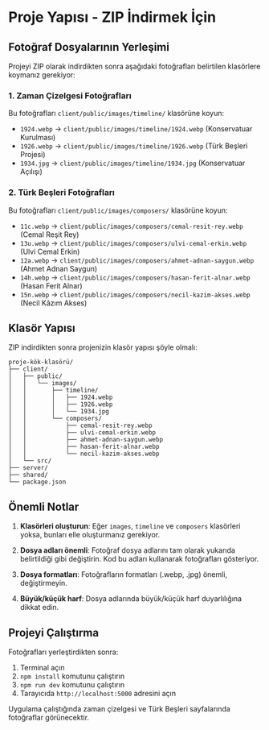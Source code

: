 # Proje Yapısı - ZIP İndirmek İçin

## Fotoğraf Dosyalarının Yerleşimi

Projeyi ZIP olarak indirdikten sonra aşağıdaki fotoğrafları belirtilen klasörlere koymanız gerekiyor:

### 1. Zaman Çizelgesi Fotoğrafları
Bu fotoğrafları `client/public/images/timeline/` klasörüne koyun:

- `1924.webp` → `client/public/images/timeline/1924.webp` (Konservatuar Kurulması)
- `1926.webp` → `client/public/images/timeline/1926.webp` (Türk Beşleri Projesi) 
- `1934.jpg` → `client/public/images/timeline/1934.jpg` (Konservatuar Açılışı)

### 2. Türk Beşleri Fotoğrafları
Bu fotoğrafları `client/public/images/composers/` klasörüne koyun:

- `11c.webp` → `client/public/images/composers/cemal-resit-rey.webp` (Cemal Reşit Rey)
- `13u.webp` → `client/public/images/composers/ulvi-cemal-erkin.webp` (Ulvi Cemal Erkin)
- `12a.webp` → `client/public/images/composers/ahmet-adnan-saygun.webp` (Ahmet Adnan Saygun)
- `14h.webp` → `client/public/images/composers/hasan-ferit-alnar.webp` (Hasan Ferit Alnar)
- `15n.webp` → `client/public/images/composers/necil-kazim-akses.webp` (Necil Kâzım Akses)

## Klasör Yapısı
ZIP indirdikten sonra projenizin klasör yapısı şöyle olmalı:

```
proje-kök-klasörü/
├── client/
│   ├── public/
│   │   └── images/
│   │       ├── timeline/
│   │       │   ├── 1924.webp
│   │       │   ├── 1926.webp
│   │       │   └── 1934.jpg
│   │       └── composers/
│   │           ├── cemal-resit-rey.webp
│   │           ├── ulvi-cemal-erkin.webp
│   │           ├── ahmet-adnan-saygun.webp
│   │           ├── hasan-ferit-alnar.webp
│   │           └── necil-kazim-akses.webp
│   └── src/
├── server/
├── shared/
└── package.json
```

## Önemli Notlar

1. **Klasörleri oluşturun**: Eğer `images`, `timeline` ve `composers` klasörleri yoksa, bunları elle oluşturmanız gerekiyor.

2. **Dosya adları önemli**: Fotoğraf dosya adlarını tam olarak yukarıda belirtildiği gibi değiştirin. Kod bu adları kullanarak fotoğrafları gösteriyor.

3. **Dosya formatları**: Fotoğrafların formatları (.webp, .jpg) önemli, değiştirmeyin.

4. **Büyük/küçük harf**: Dosya adlarında büyük/küçük harf duyarlılığına dikkat edin.

## Projeyi Çalıştırma

Fotoğrafları yerleştirdikten sonra:

1. Terminal açın
2. `npm install` komutunu çalıştırın
3. `npm run dev` komutunu çalıştırın
4. Tarayıcıda `http://localhost:5000` adresini açın

Uygulama çalıştığında zaman çizelgesi ve Türk Beşleri sayfalarında fotoğraflar görünecektir.